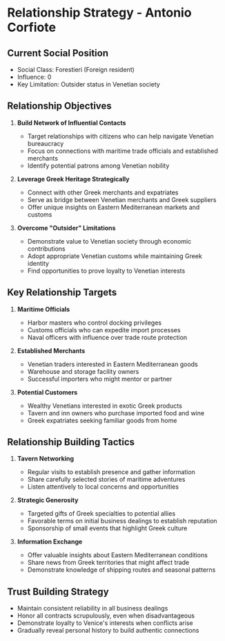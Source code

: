 # Relationship Strategy - Antonio Corfiote

## Current Social Position
- Social Class: Forestieri (Foreign resident)
- Influence: 0
- Key Limitation: Outsider status in Venetian society

## Relationship Objectives
1. **Build Network of Influential Contacts**
   - Target relationships with citizens who can help navigate Venetian bureaucracy
   - Focus on connections with maritime trade officials and established merchants
   - Identify potential patrons among Venetian nobility

2. **Leverage Greek Heritage Strategically**
   - Connect with other Greek merchants and expatriates
   - Serve as bridge between Venetian merchants and Greek suppliers
   - Offer unique insights on Eastern Mediterranean markets and customs

3. **Overcome "Outsider" Limitations**
   - Demonstrate value to Venetian society through economic contributions
   - Adopt appropriate Venetian customs while maintaining Greek identity
   - Find opportunities to prove loyalty to Venetian interests

## Key Relationship Targets
1. **Maritime Officials**
   - Harbor masters who control docking privileges
   - Customs officials who can expedite import processes
   - Naval officers with influence over trade route protection

2. **Established Merchants**
   - Venetian traders interested in Eastern Mediterranean goods
   - Warehouse and storage facility owners
   - Successful importers who might mentor or partner

3. **Potential Customers**
   - Wealthy Venetians interested in exotic Greek products
   - Tavern and inn owners who purchase imported food and wine
   - Greek expatriates seeking familiar goods from home

## Relationship Building Tactics
1. **Tavern Networking**
   - Regular visits to establish presence and gather information
   - Share carefully selected stories of maritime adventures
   - Listen attentively to local concerns and opportunities

2. **Strategic Generosity**
   - Targeted gifts of Greek specialties to potential allies
   - Favorable terms on initial business dealings to establish reputation
   - Sponsorship of small events that highlight Greek culture

3. **Information Exchange**
   - Offer valuable insights about Eastern Mediterranean conditions
   - Share news from Greek territories that might affect trade
   - Demonstrate knowledge of shipping routes and seasonal patterns

## Trust Building Strategy
- Maintain consistent reliability in all business dealings
- Honor all contracts scrupulously, even when disadvantageous
- Demonstrate loyalty to Venice's interests when conflicts arise
- Gradually reveal personal history to build authentic connections
